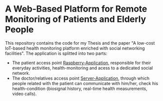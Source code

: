 #   A Web-Based Platform for Remote Monitoring of Patients and Elderly People

This repository contains the code for my Thesis and the paper "A low-cost IoT-based health monitoring platform enriched with social networking facilities". The application is splitted into two parts:

* The patient access point [Raspberry-Application](https://gitlab.com/timos/Cloud-Webrtc/tree/master/raspberry), responsible for their everyday activities, health-monitoring and acess to a dedicated social network.
* The doctor/relatives access point [Server-Application](https://gitlab.com/timos/Cloud-Webrtc/tree/master/Cloud-Webrtc), through which people related with the patient can communicate with him/her, check his health-condition (biosignal history, real-time health measurements, video calls).

